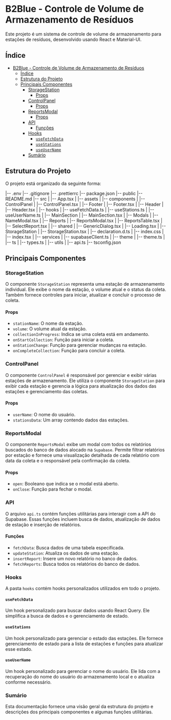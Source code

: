 # B2Blue - Controle de Volume de Armazenamento de Resíduos

Este projeto é um sistema de controle de volume de armazenamento para estações de resíduos, desenvolvido usando React e Material-UI.

## Índice

- [B2Blue - Controle de Volume de Armazenamento de Resíduos](#b2blue---controle-de-volume-de-armazenamento-de-resíduos)
	- [Índice](#índice)
	- [Estrutura do Projeto](#estrutura-do-projeto)
	- [Principais Componentes](#principais-componentes)
		- [StorageStation](#storagestation)
			- [Props](#props)
		- [ControlPanel](#controlpanel)
			- [Props](#props-1)
		- [ReportsModal](#reportsmodal)
			- [Props](#props-2)
		- [API](#api)
			- [Funções](#funções)
		- [Hooks](#hooks)
			- [`useFetchData`](#usefetchdata)
			- [`useStations`](#usestations)
			- [`useUserName`](#useusername)
		- [Sumário](#sumário)

## Estrutura do Projeto

O projeto está organizado da seguinte forma:

|-- .env
|-- .gitignore
|-- .prettierrc
|-- package.json
|-- public
|-- README.md
|-- src
|   |-- App.tsx
|   |-- assets
|   |-- components
|       |-- ControlPanel
|           |-- ControlPanel.tsx
|       |-- Footer
|           |-- Footer.tsx
|       |-- Header
|           |-- Header.tsx
|       |-- hooks
|           |-- useFetchData.ts
|           |-- useStations.ts
|           |-- useUserName.ts
|       |-- MainSection
|           |-- MainSection.tsx
|       |-- Modals
|           |-- NameModal.tsx
|       |-- Reports
|           |-- ReportsModal.tsx
|           |-- ReportsTable.tsx
|           |-- SelectReport.tsx
|       |-- shared
|           |-- GenericDialog.tsx
|           |-- Loading.tsx
|       |-- StorageStation
|           |-- StorageStation.tsx
|   |-- declaration.d.ts
|   |-- index.css
|   |-- index.tsx
|   |-- services
|       |-- supabaseClient.ts
|   |-- theme
|       |-- theme.ts
|   |-- ts
|       |-- types.ts
|   |-- utils
|       |-- api.ts
|-- tsconfig.json


## Principais Componentes

### StorageStation

O componente `StorageStation` representa uma estação de armazenamento individual. Ele exibe o nome da estação, o volume atual e o status da coleta. Também fornece controles para iniciar, atualizar e concluir o processo de coleta.

#### Props

- `stationName`: O nome da estação.
- `volume`: O volume atual da estação.
- `collectionInProgress`: Indica se uma coleta está em andamento.
- `onStartCollection`: Função para iniciar a coleta.
- `onStationChange`: Função para gerenciar mudanças na estação.
- `onCompleteCollection`: Função para concluir a coleta.

### ControlPanel

O componente `ControlPanel` é responsável por gerenciar e exibir várias estações de armazenamento. Ele utiliza o componente `StorageStation` para exibir cada estação e gerencia a lógica para atualização dos dados das estações e gerenciamento das coletas.

#### Props

- `userName`: O nome do usuário.
- `stationsData`: Um array contendo dados das estações.

### ReportsModal

O componente `ReportsModal` exibe um modal com todos os relatórios buscados do banco de dados alocado na `Supabase`. Permite filtrar relatórios por estação e fornece uma visualização detalhada de cada relatório com data da coleta e o responsável pela confirmação da coleta.

#### Props

- `open`: Booleano que indica se o modal está aberto.
- `onClose`: Função para fechar o modal.

### API

O arquivo `api.ts` contém funções utilitárias para interagir com a API do Supabase. Essas funções incluem busca de dados, atualização de dados de estação e inserção de relatórios.


#### Funções

- `fetchData`: Busca dados de uma tabela especificada.
- `updateStation`: Atualiza os dados de uma estação.
- `insertReport`: Insere um novo relatório no banco de dados.
- `fetchReports`: Busca todos os relatórios do banco de dados.

### Hooks

A pasta `hooks` contém hooks personalizados utilizados em todo o projeto.

#### `useFetchData`

Um hook personalizado para buscar dados usando React Query. Ele simplifica a busca de dados e o gerenciamento de estado.

#### `useStations`

Um hook personalizado para gerenciar o estado das estações. Ele fornece gerenciamento de estado para a lista de estações e funções para atualizar esse estado.

#### `useUserName`

Um hook personalizado para gerenciar o nome do usuário. Ele lida com a recuperação do nome do usuário do armazenamento local e o atualiza conforme necessário.

### Sumário

Esta documentação fornece uma visão geral da estrutura do projeto e descrições dos principais componentes e algumas funções utilitárias.
